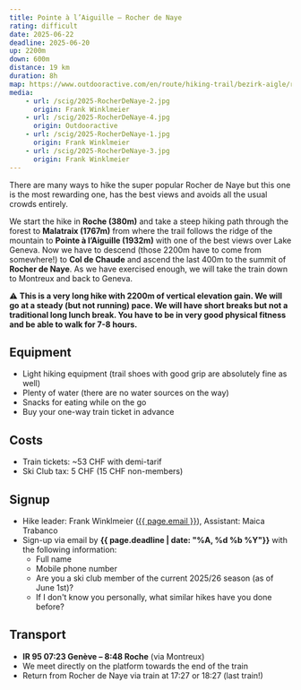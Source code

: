 ```yaml
---
title: Pointe à l’Aiguille – Rocher de Naye
rating: difficult
date: 2025-06-22
deadline: 2025-06-20
up: 2200m
down: 600m
distance: 19 km
duration: 8h
map: https://www.outdooractive.com/en/route/hiking-trail/bezirk-aigle/roche-pointe-a-l-aiguille-rocher-de-naye/296796728/?share=%7Ezzhfzhup%244ossvheh
media:
    - url: /scig/2025-RocherDeNaye-2.jpg
      origin: Frank Winklmeier
    - url: /scig/2025-RocherDeNaye-4.jpg
      origin: Outdooractive
    - url: /scig/2025-RocherDeNaye-1.jpg
      origin: Frank Winklmeier
    - url: /scig/2025-RocherDeNaye-3.jpg
      origin: Frank Winklmeier
---
```


There are many ways to hike the super popular Rocher de Naye but this one is the
most rewarding one, has the best views and avoids all the usual crowds entirely.

We start the hike in **Roche (380m)** and take a steep hiking path through the forest to
**Malatraix (1767m)** from where the trail follows the ridge of the mountain to **Pointe à
l’Aiguille (1932m)** with one of the best views over Lake Geneva. Now we have to descend (those
2200m have to come from somewhere!) to **Col de Chaude** and ascend the last 400m to the summit of
**Rocher de Naye**. As we have exercised enough, we will take the train down to Montreux and back to
Geneva.

⚠️ **This is a very long hike with 2200m of vertical elevation gain. We will go at a steady (but
not running) pace. We will have short breaks but not a traditional long lunch break. You have to be
in very good physical fitness and be able to walk for 7-8 hours.**

## <i class="bi bi-card-checklist"></i>Equipment
- Light hiking equipment (trail shoes with good grip are absolutely fine as well)
- Plenty of water (there are no water sources on the way)
- Snacks for eating while on the go
- Buy your one-way train ticket in advance

## <i class="bi bi-piggy-bank"></i>Costs
- Train tickets: ~53 CHF with demi-tarif
- Ski Club tax: 5 CHF (15 CHF non-members)

## <i class="bi bi-envelope-at"></i>Signup
- Hike leader: Frank Winklmeier (<a href="mailto:{{ page.email }}?subject=SCIG {{page.title}}">{{ page.email }}</a>), Assistant: Maica Trabanco
- Sign-up via email by **{{ page.deadline | date: "%A, %d %b %Y"}}** with the following information:
  - Full name
  - Mobile phone number
  - Are you a ski club member of the current 2025/26 season (as of June 1st)?
  - If I don't know you personally, what similar hikes have you done before?

## <i class="bi bi-train-front"></i>Transport
- **IR 95 07:23 Genève – 8:48 Roche** (via Montreux)
- We meet directly on the platform towards the end of the train
- Return from Rocher de Naye via train at 17:27 or 18:27 (last train!)
